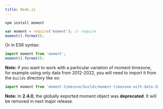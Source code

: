 ```yaml
---
title: Node.js
---
```


```
npm install moment
```

```javascript
var moment = require('moment'); // require
moment().format(); 
```

Or in ES6 syntax:

 <!-- skip-example -->

```javascript
import moment from 'moment';
moment().format();
```

**Note:** if you want to work with a particular variation of moment timezone, for example using only data from 2012-2022, you will need to import it from the `builds` directory like so:

<!-- skip-example -->

 ```javascript
import moment from 'moment-timezone/builds/moment-timezone-with-data-2012-2022';
```

**Note:** In **2.4.0**, the globally exported moment object was **deprecated**.
It will be removed in next major release.
